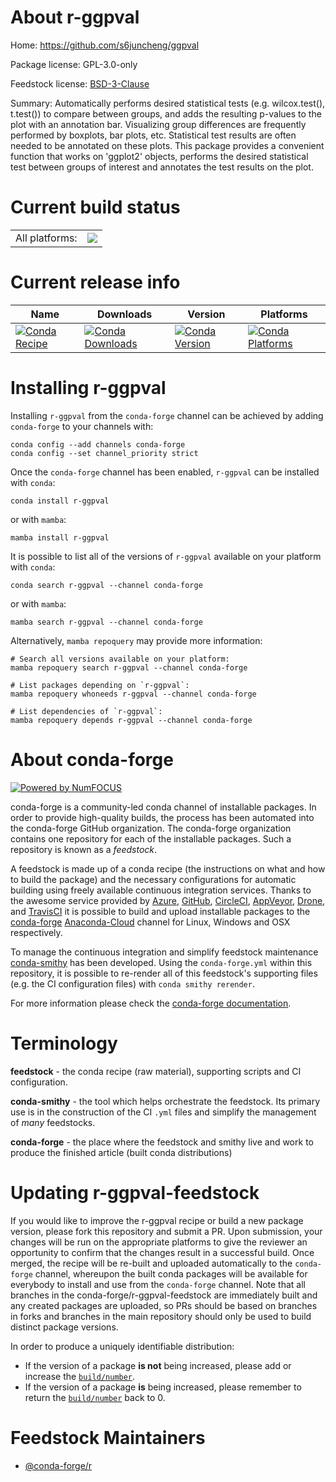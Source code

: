 About r-ggpval
==============

Home: https://github.com/s6juncheng/ggpval

Package license: GPL-3.0-only

Feedstock license: [BSD-3-Clause](https://github.com/conda-forge/r-ggpval-feedstock/blob/main/LICENSE.txt)

Summary: Automatically performs desired statistical tests (e.g. wilcox.test(), t.test()) to compare between groups, and adds the resulting p-values to the plot with an annotation bar. Visualizing group differences are frequently performed by boxplots, bar plots, etc. Statistical test results are often needed to be annotated on these plots. This package provides a convenient function that works on 'ggplot2' objects, performs the desired statistical test between groups of interest and annotates the test results on the plot.

Current build status
====================


<table><tr><td>All platforms:</td>
    <td>
      <a href="https://dev.azure.com/conda-forge/feedstock-builds/_build/latest?definitionId=14709&branchName=main">
        <img src="https://dev.azure.com/conda-forge/feedstock-builds/_apis/build/status/r-ggpval-feedstock?branchName=main">
      </a>
    </td>
  </tr>
</table>

Current release info
====================

| Name | Downloads | Version | Platforms |
| --- | --- | --- | --- |
| [![Conda Recipe](https://img.shields.io/badge/recipe-r--ggpval-green.svg)](https://anaconda.org/conda-forge/r-ggpval) | [![Conda Downloads](https://img.shields.io/conda/dn/conda-forge/r-ggpval.svg)](https://anaconda.org/conda-forge/r-ggpval) | [![Conda Version](https://img.shields.io/conda/vn/conda-forge/r-ggpval.svg)](https://anaconda.org/conda-forge/r-ggpval) | [![Conda Platforms](https://img.shields.io/conda/pn/conda-forge/r-ggpval.svg)](https://anaconda.org/conda-forge/r-ggpval) |

Installing r-ggpval
===================

Installing `r-ggpval` from the `conda-forge` channel can be achieved by adding `conda-forge` to your channels with:

```
conda config --add channels conda-forge
conda config --set channel_priority strict
```

Once the `conda-forge` channel has been enabled, `r-ggpval` can be installed with `conda`:

```
conda install r-ggpval
```

or with `mamba`:

```
mamba install r-ggpval
```

It is possible to list all of the versions of `r-ggpval` available on your platform with `conda`:

```
conda search r-ggpval --channel conda-forge
```

or with `mamba`:

```
mamba search r-ggpval --channel conda-forge
```

Alternatively, `mamba repoquery` may provide more information:

```
# Search all versions available on your platform:
mamba repoquery search r-ggpval --channel conda-forge

# List packages depending on `r-ggpval`:
mamba repoquery whoneeds r-ggpval --channel conda-forge

# List dependencies of `r-ggpval`:
mamba repoquery depends r-ggpval --channel conda-forge
```


About conda-forge
=================

[![Powered by
NumFOCUS](https://img.shields.io/badge/powered%20by-NumFOCUS-orange.svg?style=flat&colorA=E1523D&colorB=007D8A)](https://numfocus.org)

conda-forge is a community-led conda channel of installable packages.
In order to provide high-quality builds, the process has been automated into the
conda-forge GitHub organization. The conda-forge organization contains one repository
for each of the installable packages. Such a repository is known as a *feedstock*.

A feedstock is made up of a conda recipe (the instructions on what and how to build
the package) and the necessary configurations for automatic building using freely
available continuous integration services. Thanks to the awesome service provided by
[Azure](https://azure.microsoft.com/en-us/services/devops/), [GitHub](https://github.com/),
[CircleCI](https://circleci.com/), [AppVeyor](https://www.appveyor.com/),
[Drone](https://cloud.drone.io/welcome), and [TravisCI](https://travis-ci.com/)
it is possible to build and upload installable packages to the
[conda-forge](https://anaconda.org/conda-forge) [Anaconda-Cloud](https://anaconda.org/)
channel for Linux, Windows and OSX respectively.

To manage the continuous integration and simplify feedstock maintenance
[conda-smithy](https://github.com/conda-forge/conda-smithy) has been developed.
Using the ``conda-forge.yml`` within this repository, it is possible to re-render all of
this feedstock's supporting files (e.g. the CI configuration files) with ``conda smithy rerender``.

For more information please check the [conda-forge documentation](https://conda-forge.org/docs/).

Terminology
===========

**feedstock** - the conda recipe (raw material), supporting scripts and CI configuration.

**conda-smithy** - the tool which helps orchestrate the feedstock.
                   Its primary use is in the construction of the CI ``.yml`` files
                   and simplify the management of *many* feedstocks.

**conda-forge** - the place where the feedstock and smithy live and work to
                  produce the finished article (built conda distributions)


Updating r-ggpval-feedstock
===========================

If you would like to improve the r-ggpval recipe or build a new
package version, please fork this repository and submit a PR. Upon submission,
your changes will be run on the appropriate platforms to give the reviewer an
opportunity to confirm that the changes result in a successful build. Once
merged, the recipe will be re-built and uploaded automatically to the
`conda-forge` channel, whereupon the built conda packages will be available for
everybody to install and use from the `conda-forge` channel.
Note that all branches in the conda-forge/r-ggpval-feedstock are
immediately built and any created packages are uploaded, so PRs should be based
on branches in forks and branches in the main repository should only be used to
build distinct package versions.

In order to produce a uniquely identifiable distribution:
 * If the version of a package **is not** being increased, please add or increase
   the [``build/number``](https://docs.conda.io/projects/conda-build/en/latest/resources/define-metadata.html#build-number-and-string).
 * If the version of a package **is** being increased, please remember to return
   the [``build/number``](https://docs.conda.io/projects/conda-build/en/latest/resources/define-metadata.html#build-number-and-string)
   back to 0.

Feedstock Maintainers
=====================

* [@conda-forge/r](https://github.com/conda-forge/r/)

